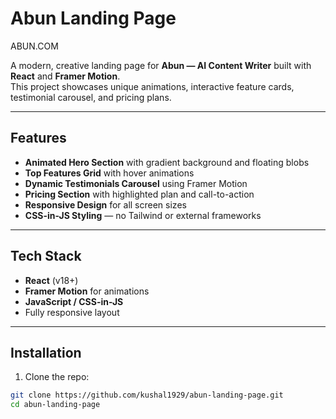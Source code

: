 # Abun Landing Page
ABUN.COM

A modern, creative landing page for **Abun — AI Content Writer** built with **React** and **Framer Motion**.  
This project showcases unique animations, interactive feature cards, testimonial carousel, and pricing plans.

---

## Features

- **Animated Hero Section** with gradient background and floating blobs
- **Top Features Grid** with hover animations
- **Dynamic Testimonials Carousel** using Framer Motion
- **Pricing Section** with highlighted plan and call-to-action
- **Responsive Design** for all screen sizes
- **CSS-in-JS Styling** — no Tailwind or external frameworks

---

## Tech Stack

- **React** (v18+)
- **Framer Motion** for animations
- **JavaScript / CSS-in-JS**
- Fully responsive layout

---

## Installation

1. Clone the repo:

```bash
git clone https://github.com/kushal1929/abun-landing-page.git
cd abun-landing-page
